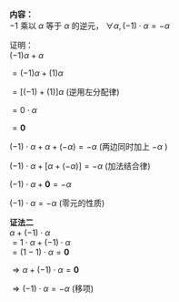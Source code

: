 **内容：**    
 $-1$ 乘以 $\alpha$ 等于 $\alpha$ 的逆元， $\forall\alpha,(-1)\cdot\alpha=-\alpha$     
    
证明：    
 $(-1)\alpha+\alpha$     
    
 $=(-1)\alpha+(1)\alpha$     
    
 $=[(-1)+(1)]\alpha$  (逆用左分配律)    
    
 $=0\cdot\alpha$     
    
 $=\mathbf{0}$     
    
 $(-1)\cdot\alpha+\alpha+(-\alpha)    
=-\alpha$  (两边同时加上 $-\alpha$ )    
    
 $(-1)\cdot\alpha+[\alpha+(-\alpha)]=-\alpha$  (加法结合律)    
    
 $(-1)\cdot\alpha+\mathbf{0}=-\alpha$     
    
 $(-1)\cdot\alpha=-\alpha$  (零元的性质)    
    
**证法二**    
 $\alpha+(-1)\cdot\alpha$     
 $=1\cdot\alpha+(-1)\cdot\alpha$     
 $=(1-1)\cdot\alpha=\mathbf0$     
    
 $\Rightarrow\alpha+(-1)\cdot\alpha=\mathbf0$     
    
 $\Rightarrow(-1)\cdot\alpha=-\alpha$  (移项)    
